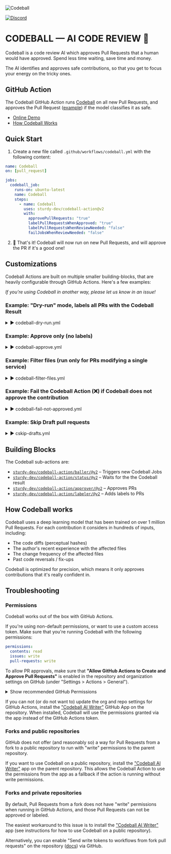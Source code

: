 ![Codeball](https://user-images.githubusercontent.com/47952/173048697-d3d39fc3-6238-4fc3-9baf-ccbbb3b4258c.png)

[![Discord](https://img.shields.io/badge/join-Discord-blue.svg)](https://discord.gg/nE4UcQHZtV)


# CODEBALL &mdash; AI CODE REVIEW 🔮

Codeball is a code review AI which approves Pull Requests that a human would have approved. Spend less time waiting, save time and money.

The AI identifies and approves safe contributions, so that you get to focus your energy on the tricky ones.

## GitHub Action

The Codeball GitHub Action runs [Codeball](https://codeball.ai/) on all new Pull Requests, and approves the Pull Request ([example](https://github.com/sturdy-dev/codeball-action/pull/7)) if the model classifies it as safe.

- [Online Demo](https://codeball.ai/)
- [How Codeball Works](https://codeball.ai/how)

## Quick Start

1. Create a new file called `.github/workflows/codeball.yml` with the following content:

```yaml
name: Codeball
on: [pull_request]

jobs:
  codeball_job:
    runs-on: ubuntu-latest
    name: Codeball
    steps:
      - name: Codeball
        uses: sturdy-dev/codeball-action@v2
        with:
          approvePullRequests: "true"
          labelPullRequestsWhenApproved: "true"
          labelPullRequestsWhenReviewNeeded: "false"
          failJobsWhenReviewNeeded: "false"
```

2. 🎉 That's it! Codeball will now run on new Pull Requests, and will approve the PR if it's a good one!

## Customizations

Codeball Actions are built on multiple smaller building-blocks, that are heavily configurable through GitHub Actions. Here's a few examples:

_If you're using Codeball in another way, please let us know in an issue!_

### Example: "Dry-run" mode, labels all PRs with the Codeball Result

<details>
  <summary>▶️ codeball-dry-run.yml</summary>
  
```yaml
name: Codeball
on: [pull_request]

jobs:
  codeball_job:
    runs-on: ubuntu-latest
    name: Codeball
    steps:
      - name: Codeball
        uses: sturdy-dev/codeball-action@v2
        with:
          approvePullRequests: "false"
          labelPullRequestsWhenApproved: "true"
          labelPullRequestsWhenReviewNeeded: "true"
          failJobsWhenReviewNeeded: "false"
```
</details>

### Example: Approve only (no labels)

<details>
  <summary>▶️ codeball-approve.yml</summary>
  
```yaml
name: Codeball
on: [pull_request]

jobs:
  codeball_job:
    runs-on: ubuntu-latest
    name: Codeball
    steps:
      - name: Codeball
        uses: sturdy-dev/codeball-action@v2
        with:
          approvePullRequests: "true"
          labelPullRequestsWhenApproved: "false"
          labelPullRequestsWhenReviewNeeded: "false"
          failJobsWhenReviewNeeded: "false"
```
</details>


### Example: Filter files (run only for PRs modifying a single service)

<details>
  <summary>▶️ codeball-filter-files.yml</summary>
  
```yaml
name: Codeball
on:
  pull_request:
    # Run Codeball only if files under "/web/" has been modified (and no other files)
    # See: https://docs.github.com/en/actions/using-workflows/workflow-syntax-for-github-actions#example-including-and-excluding-paths
    paths:
      - '!**'
      - '/web/**'

jobs:
  codeball_job:
    runs-on: ubuntu-latest
    name: Codeball
    steps:
      - name: Codeball
        uses: sturdy-dev/codeball-action@v2
        with:
          approvePullRequests: "true"
          labelPullRequestsWhenApproved: "true"
          labelPullRequestsWhenReviewNeeded: "false"
          failJobsWhenReviewNeeded: "false"
```
</details>


### Example: Fail the Codeball Action (❌) if Codeball does not approve the contribution

<details>
  <summary>▶️ codeball-fail-not-approved.yml</summary>

```yaml
name: Codeball
on: [pull_request]

jobs:
  codeball_job:
    runs-on: ubuntu-latest
    name: Codeball
    steps:
      - name: Codeball
        uses: sturdy-dev/codeball-action@v2
        with:
          approvePullRequests: "true"
          labelPullRequestsWhenApproved: "true"
          labelPullRequestsWhenReviewNeeded: "false"
          failJobsWhenReviewNeeded: "true"
```
</details>

### Example: Skip Draft pull requests

<details>
  <summary>▶️ cskip-drafts.yml</summary>

```yaml
name: Codeball
on:
  pull_request:
     types:
     - opened
     - reopened
     - synchronize
     - ready_for_review

jobs:
  codeball_job:
    runs-on: ubuntu-latest
    if: ${{ !github.event.pull_request.draft }}
    name: Codeball
    steps:
      - name: Codeball
        uses: sturdy-dev/codeball-action@v2
```
</details>



## Building Blocks

The Codeball sub-actions are:

* [`sturdy-dev/codeball-action/baller/@v2`](./baller/README.md) – Triggers new Codeball Jobs
* [`sturdy-dev/codeball-action/status/@v2`](./status/README.md) – Waits for the the Codeball result
* [`sturdy-dev/codeball-action/approver/@v2`](./approver/README.md) – Approves PRs
* [`sturdy-dev/codeball-action/labeler/@v2`](./labeler/README.md) – Adds labels to PRs

## How Codeball works

Codeball uses a deep learning model that has been trained on over 1 million Pull Requests. For each contribution it considers in hundreds of inputs, including:

- The code diffs (perceptual hashes)
- The author's recent experience with the affected files
- The change frequency of the affected files
- Past code reversals / fix-ups

Codeball is optimized for precision, which means it only approves contributions that it's really confident in.

## Troubleshooting

### Permissions

Codeball works out of the box with GitHub Actions. 

If you're using non-default permissions, or want to use a custom access token. Make sure that you're running Codeball with the following permissions:

```yaml
permissions:
  contents: read
  issues: write
  pull-requests: write
```

To allow PR approvals, make sure that **"Allow GitHub Actions to Create and Approve Pull Requests"** is enabled in the repository and organization settings on GitHub (under "Settings > Actions > General").

<details>
  <summary>Show recommended GitHub Permissions</summary>
  
  ![Fork pull request workflows from outside collaborators](https://user-images.githubusercontent.com/47952/184130867-8c149bfa-e827-425c-882b-eacf775c9542.png)
![Fork pull request workflows in private repositories](https://user-images.githubusercontent.com/47952/184130872-7e91445d-4287-4b80-8c3b-6ff40fc893db.png)
![Workflow permissions](https://user-images.githubusercontent.com/47952/184130874-54458e54-84f4-48fb-9347-0188c3ba27b6.png)
</details>

If you can not (or do not want to) update the org and repo settings for GitHub Actions, install the ["Codeball AI Writer"](https://github.com/apps/codeball-ai-writer) GitHub App on the repository. When installed, Codeball will use the permissions granted via the app instead of the GitHub Actions token.

### Forks and public repositories

GitHub does not offer (and reasonably so) a way for Pull Requests from a fork to a public repository to run with "write" permissions to the parent repository.

If you want to use Codeball on a public repository, install the ["Codeball AI Writer"](https://github.com/apps/codeball-ai-writer) app on the parent repository. This allows the Codeball Action to use the permissions from the app as a fallback if the action is running without write permissions.

### Forks and private repositories

By default, Pull Requests from a fork does not have "write" permissions when running in GitHub Actions, and those Pull Requests can not be approved or labeled.

The easiest workaround to this issue is to install the ["Codeball AI Writer"](https://github.com/apps/codeball-ai-writer) app (see instructions for how to use Codeball on a public repository).

Alternatively, you can enable "Send write tokens to workflows from fork pull requests" on the repository ([docs](https://docs.github.com/en/repositories/managing-your-repositorys-settings-and-features/enabling-features-for-your-repository/managing-github-actions-settings-for-a-repository#enabling-workflows-for-private-repository-forks)) via GitHub.
